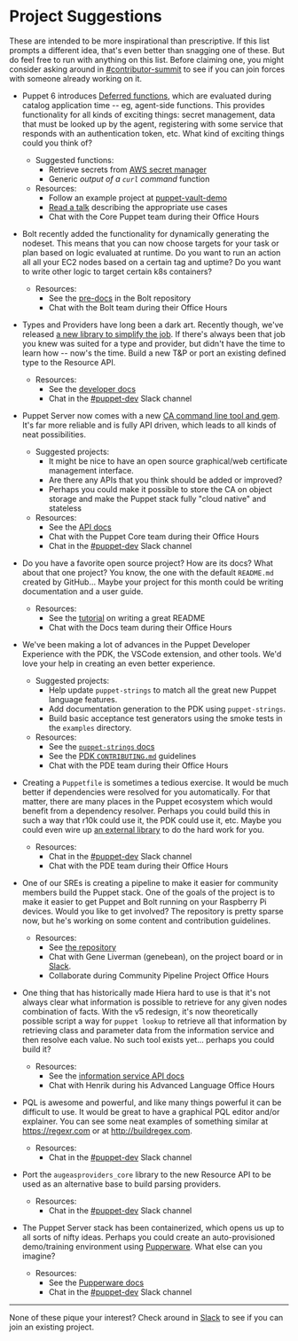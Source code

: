 # Project Suggestions

These are intended to be more inspirational than prescriptive. If this list prompts
a different idea, that's even better than snagging one of these. But do feel free
to run with anything on this list. Before claiming one, you might consider asking
around in [#contributor-summit](http://puppetcommunity.slack.com/app_redirect?channel=contributor-summit)
to see if you can join forces with someone already working on it.

* Puppet 6 introduces [Deferred functions](https://puppet.com/docs/puppet/6.0/integrating_secrets_and_retrieving_agent-side_data.html),
  which are evaluated during catalog application time -- eg, agent-side functions.
  This provides functionality for all kinds of exciting things: secret management,
  data that must be looked up by the agent, registering with some service that responds
  with an authentication token, etc. What kind of exciting things could you think of?
    * Suggested functions:
        * Retrieve secrets from [AWS secret manager](https://docs.aws.amazon.com/secretsmanager/latest/userguide/manage_retrieve-secret.html)
        * Generic *output of a `curl` command* function
    * Resources:
        * Follow an example project at [puppet-vault-demo](https://github.com/puppetlabs/puppet-vault-demo)
        * [Read a talk](https://twitter.com/binford2k/status/1092806318501576706) describing the appropriate use cases
        * Chat with the Core Puppet team during their Office Hours

* Bolt recently added the functionality for dynamically generating the nodeset.
  This means that you can now choose targets for your task or plan based on logic
  evaluated at runtime. Do you want to run an action all all your EC2 nodes based
  on a certain tag and uptime? Do you want to write other logic to target certain
  k8s containers?
    * Resources:
        * See the [pre-docs](https://github.com/puppetlabs/bolt/blob/master/pre-docs/inventory_version2.md) in the Bolt repository
        * Chat with the Bolt team during their Office Hours

* Types and Providers have long been a dark art. Recently though, we've released
  [a new library to simplify the job](https://puppet.com/docs/puppet/6.0/create_types_and_providers_resource_api.html).
  If there's always been that job you knew was suited for a type and provider, but didn't
  have the time to learn how -- now's the time. Build a new T&P or port an existing
  defined type to the Resource API.
    * Resources:
        * See the [developer docs](https://puppet.com/docs/puppet/6.0/create_types_and_providers_resource_api.html)
        * Chat in the [#puppet-dev](http://puppetcommunity.slack.com/app_redirect?channel=puppet-dev) Slack channel

* Puppet Server now comes with a new [CA command line tool and gem](https://puppet.com/docs/puppetserver/6.0/release_notes.html).
  It's far more reliable and is fully API driven, which leads to all kinds of neat
  possibilities.
    * Suggested projects:
        * It might be nice to have an open source graphical/web certificate management interface.
        * Are there any APIs that you think should be added or improved?
        * Perhaps you could make it possible to store the CA on object storage and make
          the Puppet stack fully "cloud native" and stateless
    * Resources:
        * See the [API docs](https://puppet.com/docs/puppetserver/6.3/http_certificate.html)
        * Chat with the Puppet Core team during their Office Hours
        * Chat in the [#puppet-dev](http://puppetcommunity.slack.com/app_redirect?channel=puppet-dev) Slack channel

* Do you have a favorite open source project? How are its docs? What about that one
  project? You know, the one with the default `README.md` created by GitHub... Maybe
  your project for this month could be writing documentation and a user guide.
    * Resources:
        * See the [tutorial](https://github.com/puppetlabs/contributor-summit-project/wiki) on writing a great README
        * Chat with the Docs team during their Office Hours

* We've been making a lot of advances in the Puppet Developer Experience with the
  PDK, the VSCode extension, and other tools. We'd love your help in creating an
  even better experience.
    * Suggested projects:
        * Help update `puppet-strings` to match all the great new Puppet language features.
        * Add documentation generation to the PDK using `puppet-strings`.
        * Build basic acceptance test generators using the smoke tests in the `examples` directory.
    * Resources:
        * See the [`puppet-strings` docs](https://github.com/puppetlabs/puppet-strings)
        * See the [PDK `CONTRIBUTING.md`](https://github.com/puppetlabs/pdk/blob/master/CONTRIBUTING.md) guidelines
        * Chat with the PDE team during their Office Hours

* Creating a `Puppetfile` is sometimes a tedious exercise. It would be much better if
  dependencies were resolved for you automatically. For that matter, there are many
  places in the Puppet ecosystem which would benefit from a dependency resolver.
  Perhaps you could build this in such a way that r10k could use it, the PDK could
  use it, etc. Maybe you could even wire up [an external library](https://github.com/CocoaPods/Molinillo)
  to do the hard work for you.
    * Resources:
        * Chat in the [#puppet-dev](http://puppetcommunity.slack.com/app_redirect?channel=puppet-dev) Slack channel
        * Chat with the PDE team during their Office Hours

* One of our SREs is creating a pipeline to make it easier for community members
  build the Puppet stack. One of the goals of the project is to make it easier to
  get Puppet and Bolt running on your Raspberry Pi devices. Would you like to get
  involved? The repository is pretty sparse now, but he's working on some content
  and contribution guidelines.
    * Resources:
        * See [the repository](https://github.com/puppetlabs/community-enablement-pipeline)
        * Chat with Gene Liverman (genebean), on the project board or in [Slack](https://puppetcommunity.slack.com/team/U3DCRQQKA).
        * Collaborate during Community Pipeline Project Office Hours

* One thing that has historically made Hiera hard to use is that it's not always
  clear what information is possible to retrieve for any given nodes combination
  of facts. With the v5 redesign, it's now theoretically possible script a way for
  `puppet lookup` to retrieve all that information by retrieving class and parameter
  data from the information service and then resolve each value. No such tool exists
  yet... perhaps you could build it?
    * Resources:
        * See the [information service API docs](https://puppet.com/docs/puppetserver/latest/puppet-api/v3/environment_classes.html)
        * Chat with Henrik during his Advanced Language Office Hours

* PQL is awesome and powerful, and like many things powerful it can be difficult to use.
  It would be great to have a graphical PQL editor and/or explainer. You can see some neat
  examples of something similar at https://regexr.com or at http://buildregex.com.
    * Resources:
        * Chat in the [#puppet-dev](http://puppetcommunity.slack.com/app_redirect?channel=puppet-dev) Slack channel

* Port the `augeasproviders_core` library to the new Resource API to be used as
  an alternative base to build parsing providers.
    * Resources:
        * Chat in the [#puppet-dev](http://puppetcommunity.slack.com/app_redirect?channel=puppet-dev) Slack channel

* The Puppet Server stack has been containerized, which opens us up to all sorts of nifty
  ideas. Perhaps you could create an auto-provisioned demo/training environment using
  [Pupperware](https://github.com/puppetlabs/pupperware). What else can you imagine?
    * Resources:
        * See the [Pupperware docs](https://github.com/puppetlabs/pupperware)
        * Chat in the [#puppet-dev](http://puppetcommunity.slack.com/app_redirect?channel=puppet-dev) Slack channel


---------

None of these pique your interest? Check around in [Slack](http://puppetcommunity.slack.com/app_redirect?channel=contributor-summit)
to see if you can join an existing project.
